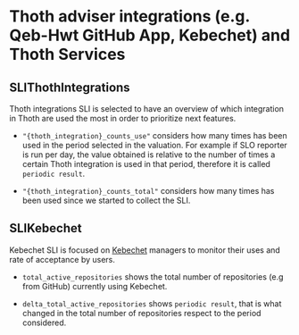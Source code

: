 # Thoth adviser integrations (e.g. Qeb-Hwt GitHub App, Kebechet) and Thoth Services

## SLIThothIntegrations

Thoth integrations SLI is selected to have an overview of which integration in Thoth are used the most in order to prioritize next features.

- `"{thoth_integration}_counts_use"` considers how many times has been used in the period selected in the valuation. For example if SLO reporter is run
per day, the value obtained is relative to the number of times a certain Thoth integration is used in that period, therefore it is called `periodic result`.

- `"{thoth_integration}_counts_total"` considers how many times has been used since we started to collect the SLI.

## SLIKebechet

Kebechet SLI is focused on [Kebechet](https://github.com/thoth-station/kebechet) managers to monitor their uses and rate of acceptance by users.

- `total_active_repositories` shows the total number of repositories (e.g from GitHub) currently using Kebechet.

- `delta_total_active_repositories` shows `periodic result`, that is what changed in the total number of repositories respect to the period considered.
